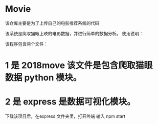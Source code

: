 # Movie
该仓库主要是为了上传自己的电影推荐系统的代码

该系统是爬取猫眼上映的电影数据，并进行简单的数据分析。
使用说明：

该程序包含两个文件：
# 1 是 2018move 该文件是包含爬取猫眼数据 python 模块。
# 2 是 express 是数据可视化模块。
下载该项目后，在express 文件夹里，打开终端 输入 npm start

